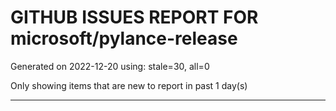 
# GITHUB ISSUES REPORT FOR microsoft/pylance-release


Generated on 2022-12-20 using: stale=30, all=0


Only showing items that are new to report in past 1 day(s)


---
